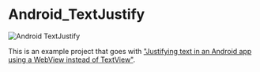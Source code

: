 # Android_TextJustify
![Android TextJustify](https://4.bp.blogspot.com/-h7UUGL6bT60/V1J5VNMSekI/AAAAAAAAdYM/pNqthrl2Gw0aNI_GDRi2Mg-_HksOlRmowCLcB/s640/TextJustify.gif)<p>
This is an example project that goes with ["Justifying text in an Android app using a WebView instead of TextView"](https://phchu.blogspot.tw/2016/06/justifying-text-in-android-app-using.html).
